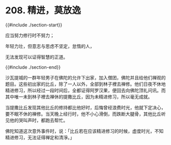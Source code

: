 # 208. 精进，莫放逸
{{#include ./section-start}}

应当努力修行时不努力；

年轻力壮，但意志与思虑不坚定，怠惰的人，

无法发现可以证得智慧的正道。

{{#include ./section-end}}

沙瓦提城的一群年轻男子在佛陀的允许下出家，加入僧团，佛陀并且给他们禅观的题目。这些初出家的比丘，除了一人以外，全部到林子裡去禅修。他们日夜不休地精进修习，所以经过一段时间后，全都证得阿罗汉果，便回去向佛陀顶礼问讯。而其中唯一未到林子裡去禅休的提撒比丘，因为未精进修习，所以毫无成就。

当提撒比丘发现其他比丘的修持都比他好时，后悔曾经浪费时光，他就下定决心，要不眠不休的禅修。当天晚上经行时，他不小心滑倒，而跌断大腿骨，其他比丘听见他的哭叫声时，都跑去帮忙。

佛陀知道这次意外事件时，说：「比丘若在应该精进修习的时候，虚度时光，不知精进修习，无法证得禅定和清淨。」

